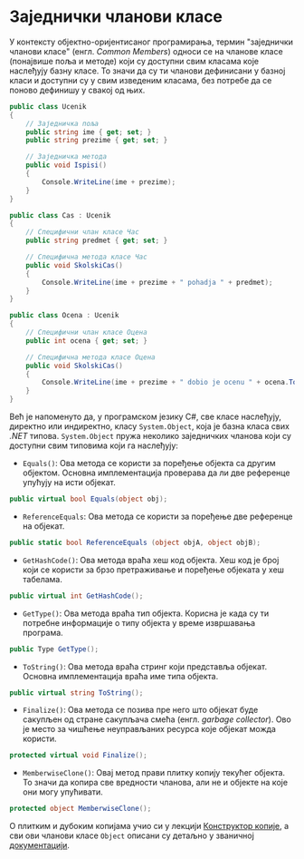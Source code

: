 # Заједнички чланови класе

У контексту објектно-оријентисаног програмирања, термин "заједнички чланови
класе" (енгл. *Common Members*) односи се на чланове класе (понајвише поља и
методе) који су доступни свим класама које наслеђују базну класе. То значи да
су ти чланови дефинисани у базној класи и доступни су у свим изведеним класама,
без потребе да се поново дефинишу у свакој од њих.

```cs
public class Ucenik
{
    // Заједничкa поља
    public string ime { get; set; }
    public string prezime { get; set; }

    // Заједничка метода
    public void Ispisi()
    {
        Console.WriteLine(ime + prezime);
    }
}

public class Cas : Ucenik
{
    // Специфични члан класе Час
    public string predmet { get; set; }

    // Специфична метода класе Час
    public void SkolskiCas()
    {
        Console.WriteLine(ime + prezime + " pohadja " + predmet);
    }
}

public class Ocena : Ucenik
{
    // Специфични члан класе Оцена
    public int ocena { get; set; }

    // Специфична метода класе Оцена
    public void SkolskiCas()
    {
        Console.WriteLine(ime + prezime + " dobio je ocenu " + ocena.ToString());
    }
}
```

Већ је напоменуто да, у програмском језику C#, све класе наслеђују, директно
или индиректно, класу `System.Object`, која је базна класа свих *.NET* типова.
`System.Object` пружа неколико заједничких чланова који су доступни свим
типовима који га наслеђују:

* `Equals()`: Ова метода се користи за поређење објекта са другим
објектом. Основна имплементација проверава да ли две референце упућују на исти
објекат.

```cs
public virtual bool Equals(object obj);
```

* `ReferenceEquals`: Ова метода се користи за поређење две референце на
објекат.

```cs
public static bool ReferenceEquals (object objA, object objB);
```

* `GetHashCode()`: Ова метода враћа хеш код објекта. Хеш код је број који се
користи за брзо претраживање и поређење објеката у хеш табелама.

```cs
public virtual int GetHashCode();
```

* `GetType()`: Ова метода враћа тип објекта. Корисна је када су ти потребне
информације о типу објекта у време извршавања програма.

```cs
public Type GetType();
```

* `ToString()`: Ова метода враћа стринг који представља објекат. Основна
имплементација враћа име типа објекта.

```cs
public virtual string ToString();
```

* `Finalize()`: Ова метода се позива пре него што објекат буде сакупљен од
стране сакупљача смећа (енгл. *garbage collector*). Ово је место за чишћење
неуправљаних ресурса које објекат можда користи.

```cs
protected virtual void Finalize();
```

* `MemberwiseClone()`: Овај метод прави плитку копију текућег објекта. То значи
да копира све вредности чланова, али не и објекте на које они могу упућивати.

```cs
protected object MemberwiseClone();
```

О плитким и дубоким копијама учио си у лекцији
[Конструктор копије](../3_klase/konstruktor_kopije.md), а сви ови чланови класе
`Object` описани су детаљно у званичној
[документацији](https://learn.microsoft.com/en-us/dotnet/api/system.object?view=netframework-4.8).
